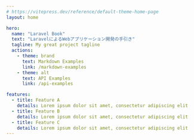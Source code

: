 ```yaml
---
# https://vitepress.dev/reference/default-theme-home-page
layout: home

hero:
  name: "Laravel Book"
  text: "LaravelによるWebアプリケーション開発の手引き"
  tagline: My great project tagline
  actions:
    - theme: brand
      text: Markdown Examples
      link: /markdown-examples
    - theme: alt
      text: API Examples
      link: /api-examples

features:
  - title: Feature A
    details: Lorem ipsum dolor sit amet, consectetur adipiscing elit
  - title: Feature B
    details: Lorem ipsum dolor sit amet, consectetur adipiscing elit
  - title: Feature C
    details: Lorem ipsum dolor sit amet, consectetur adipiscing elit
---
```


